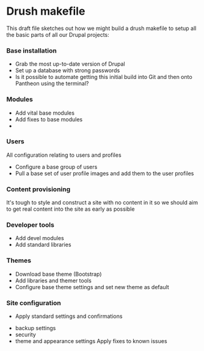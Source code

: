 Drush makefile
==============

This draft file sketches out how we might build a drush makefile to setup all the basic parts of all our Drupal projects:

### Base installation

* Grab the most up-to-date version of Drupal
* Set up a database with strong passwords
* Is it possible to automate getting this initial build into Git and then onto Pantheon using the terminal?

### Modules
* Add vital base modules
* Add fixes to base modules
* 

### Users
All configuration relating to users and profiles
* Configure a base group of users
* Pull a base set of user profile images and add them to the user profiles

### Content provisioning
It's tough to style and construct a site with no content in it so we should aim to get real content into the site as early as possible

### Developer tools
* Add devel modules
* Add standard libraries

### Themes
* Download base theme (Bootstrap)
* Add libraries and themer tools
* Configure base theme settings and set new theme as default

### Site configuration
* Apply standard settings and confirmations
- backup settings
- security
- theme and appearance settings
Apply fixes to known issues
